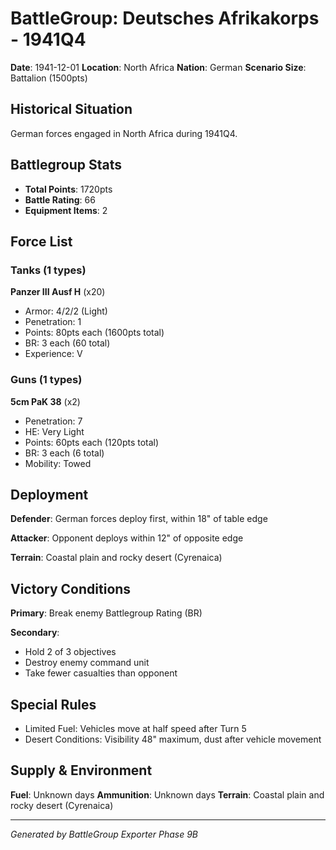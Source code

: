 # BattleGroup: Deutsches Afrikakorps - 1941Q4

**Date**: 1941-12-01
**Location**: North Africa
**Nation**: German
**Scenario Size**: Battalion (1500pts)

## Historical Situation

German forces engaged in North Africa during 1941Q4.

## Battlegroup Stats

- **Total Points**: 1720pts
- **Battle Rating**: 66
- **Equipment Items**: 2

## Force List

### Tanks (1 types)

**Panzer III Ausf H** (x20)
- Armor: 4/2/2 (Light)
- Penetration: 1
- Points: 80pts each (1600pts total)
- BR: 3 each (60 total)
- Experience: V

### Guns (1 types)

**5cm PaK 38** (x2)
- Penetration: 7
- HE: Very Light
- Points: 60pts each (120pts total)
- BR: 3 each (6 total)
- Mobility: Towed


## Deployment

**Defender**: German forces deploy first, within 18" of table edge

**Attacker**: Opponent deploys within 12" of opposite edge

**Terrain**: Coastal plain and rocky desert (Cyrenaica)

## Victory Conditions

**Primary**: Break enemy Battlegroup Rating (BR)

**Secondary**:
- Hold 2 of 3 objectives
- Destroy enemy command unit
- Take fewer casualties than opponent

## Special Rules

- Limited Fuel: Vehicles move at half speed after Turn 5
- Desert Conditions: Visibility 48" maximum, dust after vehicle movement

## Supply & Environment

**Fuel**: Unknown days
**Ammunition**: Unknown days
**Terrain**: Coastal plain and rocky desert (Cyrenaica)

---

*Generated by BattleGroup Exporter Phase 9B*
